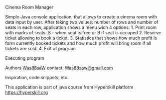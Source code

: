 Cinema Room Manager

Simple Java console application, that allows to create a cinema room with data input by user.
After taking two values: number of rows and number of seats in each row, application shows a
menu wich 4 options: 
    1. Print room with marks of seats: S - when seat is free or B if seat is occuped
    2. Reserve ticket allowing to book a ticket.
    3. Statistics that shows how much profit is form currently booked tickets and how much profit
    will bring room if all tickets are sold.
    4. Exit of program

Executing program
    


Authors
[Was88saW](https://github.com/was88saw)
contact: Was88saw@gmail.com

Inspiration, code snippets, etc.

 This application is part of java course from Hyperskill platform
 https://hyperskill.org
